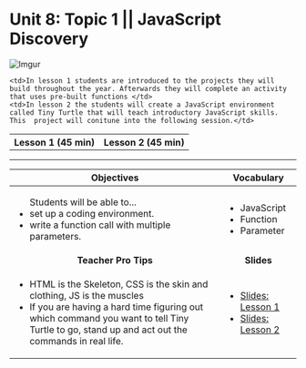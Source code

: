 # Unit 8: Topic 1 || JavaScript Discovery
 ![Imgur](http://i.imgur.com/4soy0jZm.png)
 
<table>
<tr>
	<th>Lesson 1 (45 min)</th>
	<th>Lesson 2 (45 min)</th>
</tr>
<tr>

	<td>In lesson 1 students are introduced to the projects they will build throughout the year. Afterwards they will complete an activity that uses pre-built functions </td>
	<td>In lesson 2 the students will create a JavaScript environment called Tiny Turtle that will teach introductory JavaScript skills. This  project will conitune into the following session.</td>
</tr>
</table>

***


| Objectives | Vocabulary |
|-------|-------|
| <ul>Students will be able to...<li> set up a coding environment.</li> <li>write a function call with multiple parameters.</li> </ul>  | <ul>  <li>JavaScript</li> <li>Function</li> <li>Parameter</li></ul> | 
| <center> **Teacher Pro Tips** </center> |<center> **Slides** </center> |
|<ul><li>HTML is the Skeleton, CSS is the skin and clothing, JS is the muscles</li> <li>If you are having a hard time figuring out which command you want to tell Tiny Turtle to go, stand up and act out the commands in real life.</li></ul>| <ul><li><a href = "https://docs.google.com/presentation/d/1EJ1Igc5D6mKxIS-SNWZgJb48GP3X7UJ76NIewVv3jgA/edit#slide=id.g14ecb9111c_1_0">Slides: Lesson 1</a></li> <li> <a href = "https://docs.google.com/presentation/d/1EJ1Igc5D6mKxIS-SNWZgJb48GP3X7UJ76NIewVv3jgA/edit#slide=id.g114f8b6caf_0_63" target="_blank">Slides: Lesson 2</a></li></ul> | 






